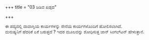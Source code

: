 +++
title = "03 ಜಡಿವ ಖಡ್ಗದ"

+++
  
ಈ ಪದ್ಯದಲ್ಲಿ ದಾವಾಗ್ನಿಯ ಕಾರ್ಯಗಳನ್ನು ಸೇನೆಯ ಕಾರ್ಯಗಳೊಂದಿಗೆ ಹೋಲಿಸಲಾಗಿದೆ.  
ಮನುಷ್ಯನಿಗೆ ಹೆದರಿಕೆ ಏಕೆ ಬರುತ್ತದೆ ? ಇದರ ಮೂಲವನ್ನು ಶೋಧಿಸುತ್ತ ಜಾನ್ ಸಿಂಗಲ್‍ಟನ್ ಹೇಳುತ್ತಾನೆ.